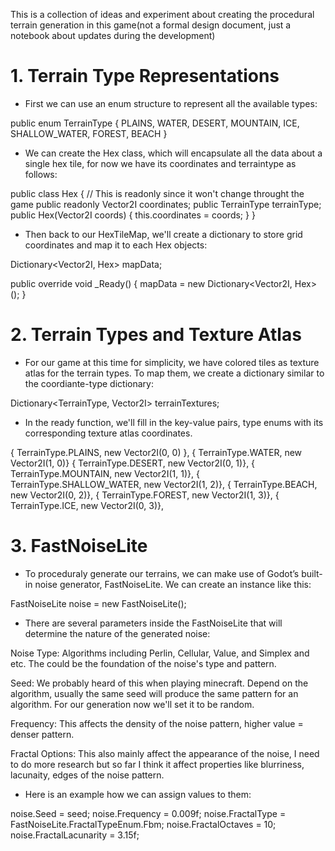This is a collection of ideas and experiment about creating the procedural terrain generation in this game(not a formal design document, just a notebook about updates during the development)

# 1. Terrain Type Representations
- First we can use an enum structure to represent all the available types:

public enum TerrainType { PLAINS, WATER, DESERT, MOUNTAIN, ICE, SHALLOW_WATER, FOREST, BEACH }

- We can create the Hex class, which will encapsulate all the data about a single hex tile, for now we have its coordinates and terraintype as follows:

public class Hex
{
    // This is readonly since it won't change throught the game 
    public readonly Vector2I coordinates; 
    public TerrainType terrainType;
    public Hex(Vector2I coords)
    {
        this.coordinates = coords;
    }
}

- Then back to our HexTileMap, we'll create a dictionary to store grid coordinates and map it to each Hex objects:

Dictionary<Vector2I, Hex> mapData;

public override void _Ready()
{
    mapData = new Dictionary<Vector2I, Hex>();
}

# 2. Terrain Types and Texture Atlas
- For our game at this time for simplicity, we have colored tiles as texture atlas for the terrain types. To map them, we create a dictionary similar to the coordiante-type dictionary:

Dictionary<TerrainType, Vector2I> terrainTextures;

- In the ready function, we'll fill in the key-value pairs, type enums with its corresponding texture atlas coordinates.

{ TerrainType.PLAINS, new Vector2I(0, 0) },
{ TerrainType.WATER, new Vector2I(1, 0)}
{ TerrainType.DESERT, new Vector2I(0, 1)},
{ TerrainType.MOUNTAIN, new Vector2I(1, 1)},
{ TerrainType.SHALLOW_WATER, new Vector2I(1, 2)},
{ TerrainType.BEACH, new Vector2I(0, 2)},
{ TerrainType.FOREST, new Vector2I(1, 3)},
{ TerrainType.ICE, new Vector2I(0, 3)},

# 3. FastNoiseLite
- To proceduraly generate our terrains, we can make use of Godot’s built-in noise generator, FastNoiseLite. We can create an instance like this:

FastNoiseLite noise = new FastNoiseLite();

- There are several parameters inside the FastNoiseLite that will determine the nature of the generated noise:

Noise Type: Algorithms including Perlin, Cellular, Value, and Simplex and etc. The could be the foundation of the noise's type and pattern.

Seed: We probably heard of this when playing minecraft. Depend on the algorithm, usually the same seed will produce the same pattern for an algorithm. For our generation now we'll set it to be random.

Frequency: This affects the density of the noise pattern, higher value = denser pattern.

Fractal Options: This also mainly affect the appearance of the noise, I need to do more research but so far I think it affect properties like blurriness, lacunaity, edges of the noise pattern.

- Here is an example how we can assign values to them:

noise.Seed = seed; 
noise.Frequency = 0.009f; 
noise.FractalType = FastNoiseLite.FractalTypeEnum.Fbm; 
noise.FractalOctaves = 10; 
noise.FractalLacunarity = 3.15f; 